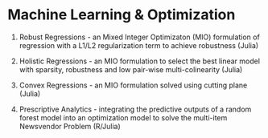 # Machine Learning & Optimization

1. Robust Regressions - an Mixed Integer Optimizaton (MIO) formulation of regression with a L1/L2 regularization term to achieve robustness (Julia)

2. Holistic Regressions - an MIO formulation to select the best linear model with sparsity, robustness and low pair-wise multi-colinearity (Julia)

3. Convex Regressions - an MIO formulation solved using cutting plane (Julia)

4. Prescriptive Analytics - integrating the predictive outputs of a random forest model into an optimization model to solve the multi-item Newsvendor Problem (R/Julia)

